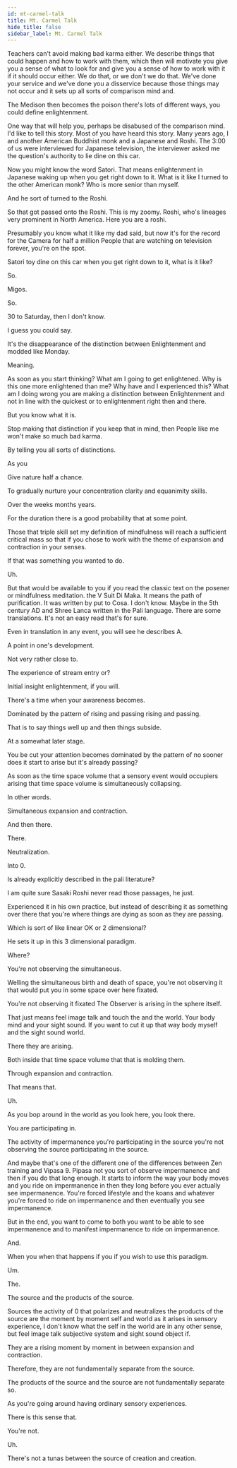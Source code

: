 ```yaml
---
id: mt-carmel-talk
title: Mt. Carmel Talk
hide_title: false
sidebar_label: Mt. Carmel Talk
---
```



Teachers can't avoid making bad karma either. We describe things that could happen and how to work with them, which then will motivate you give you a sense of what to look for and give you a sense of how to work with it if it should occur either. We do that, or we don't we do that. We've done your service and we've done you a disservice because those things may not occur and it sets up all sorts of comparison mind and.

The Medison then becomes the poison there's lots of different ways, you could define enlightenment.

One way that will help you, perhaps be disabused of the comparison mind. I'd like to tell this story. Most of you have heard this story. Many years ago, I and another American Buddhist monk and a Japanese and Roshi. The 3:00 of us were interviewed for Japanese television, the interviewer asked me the question's authority to lie dine on this car.

Now you might know the word Satori. That means enlightenment in Japanese waking up when you get right down to it. What is it like I turned to the other American monk? Who is more senior than myself.

And he sort of turned to the Roshi.

So that got passed onto the Roshi. This is my zoomy. Roshi, who's lineages very prominent in North America. Here you are a roshi.

Presumably you know what it like my dad said, but now it's for the record for the Camera for half a million People that are watching on television forever, you're on the spot.

Satori toy dine on this car when you get right down to it, what is it like?

So.

Migos.

So.

30 to Saturday, then I don't know.

I guess you could say.

It's the disappearance of the distinction between Enlightenment and modded like Monday.





Meaning.

As soon as you start thinking? What am I going to get enlightened. Why is this one more enlightened than me? Why have and I experienced this? What am I doing wrong you are making a distinction between Enlightenment and not in line with the quickest or to enlightenment right then and there.

But you know what it is.

Stop making that distinction if you keep that in mind, then People like me won't make so much bad karma.

By telling you all sorts of distinctions.

As you

Give nature half a chance.

To gradually nurture your concentration clarity and equanimity skills.

Over the weeks months years.

For the duration there is a good probability that at some point.

Those that triple skill set my definition of mindfulness will reach a sufficient critical mass so that if you chose to work with the theme of expansion and contraction in your senses.

If that was something you wanted to do.

Uh.

But that would be available to you if you read the classic text on the posener or mindfulness meditation. the V Suit Di Maka. It means the path of purification. It was written by put to Cosa. I don't know. Maybe in the 5th century AD and Shree Lanca written in the Pali language. There are some translations. It's not an easy read that's for sure.

Even in translation in any event, you will see he describes A.

A point in one's development.

Not very rather close to.

The experience of stream entry or?

Initial insight enlightenment, if you will.

There's a time when your awareness becomes.

Dominated by the pattern of rising and passing rising and passing.

That is to say things well up and then things subside.

At a somewhat later stage.

You be cut your attention becomes dominated by the pattern of no sooner does it start to arise but it's already passing?

As soon as the time space volume that a sensory event would occupiers arising that time space volume is simultaneously collapsing.

In other words.

Simultaneous expansion and contraction.

And then there.

There.

Neutralization.

Into 0.

Is already explicitly described in the pali literature?

I am quite sure Sasaki Roshi never read those passages, he just.

Experienced it in his own practice, but instead of describing it as something over there that you're where things are dying as soon as they are passing.

Which is sort of like linear OK or 2 dimensional?

He sets it up in this 3 dimensional paradigm.

Where?

You're not observing the simultaneous.

Welling the simultaneous birth and death of space, you're not observing it that would put you in some space over here fixated.

You're not observing it fixated The Observer is arising in the sphere itself.

That just means feel image talk and touch the and the world. Your body mind and your sight sound. If you want to cut it up that way body myself and the sight sound world.

There they are arising.

Both inside that time space volume that that is molding them.

Through expansion and contraction.



That means that.

Uh.

As you bop around in the world as you look here, you look there.

You are participating in.

The activity of impermanence you're participating in the source you're not observing the source participating in the source.

And maybe that's one of the different one of the differences between Zen training and Vipasa 9. Pipasa not you sort of observe impermanence and then if you do that long enough. It starts to inform the way your body moves and you ride on impermanence in then they long before you ever actually see impermanence. You're forced lifestyle and the koans and whatever you're forced to ride on impermanence and then eventually you see impermanence.

But in the end, you want to come to both you want to be able to see impermanence and to manifest impermanence to ride on impermanence.

And.

When you when that happens if you if you wish to use this paradigm.

Um.

The.

The source and the products of the source.

Sources the activity of 0 that polarizes and neutralizes the products of the source are the moment by moment self and world as it arises in sensory experience, I don't know what the self in the world are in any other sense, but feel image talk subjective system and sight sound object if.

They are a rising moment by moment in between expansion and contraction.

Therefore, they are not fundamentally separate from the source.

The products of the source and the source are not fundamentally separate so.

As you're going around having ordinary sensory experiences.

There is this sense that.



You're not.

Uh.

There's not a tunas between the source of creation and creation.

